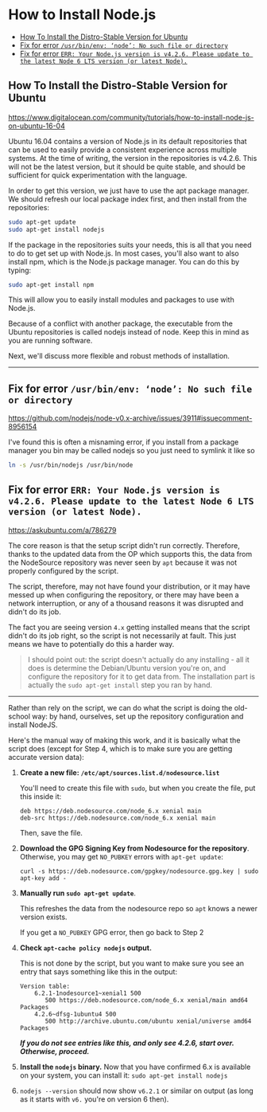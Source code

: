 How to Install Node.js
======================

- [How To Install the Distro-Stable Version for Ubuntu](#how-to-install-the-distro-stable-version-for-ubuntu)
- [Fix for error `/usr/bin/env: ‘node’: No such file or directory`](#fix-for-error-usr-bin-env-node-no-such-file-or-directory-)
- [Fix for error `ERR: Your Node.js version is v4.2.6. Please update to the latest Node 6 LTS version (or latest Node).`](#fix-for-error-err-your-node-js-version-is-v4-2-6-please-update-to-the-latest-node-6-lts-version-or-latest-node-)

How To Install the Distro-Stable Version for Ubuntu
---------------------------------------------------
https://www.digitalocean.com/community/tutorials/how-to-install-node-js-on-ubuntu-16-04

Ubuntu 16.04 contains a version of Node.js in its default repositories that can be used to easily provide a consistent experience across multiple systems. At the time of writing, the version in the repositories is v4.2.6. This will not be the latest version, but it should be quite stable, and should be sufficient for quick experimentation with the language.

In order to get this version, we just have to use the apt package manager. We should refresh our local package index first, and then install from the repositories:

```sh
sudo apt-get update
sudo apt-get install nodejs
```
If the package in the repositories suits your needs, this is all that you need to do to get set up with Node.js. In most cases, you'll also want to also install npm, which is the Node.js package manager. You can do this by typing:

```sh
sudo apt-get install npm
```
This will allow you to easily install modules and packages to use with Node.js.

Because of a conflict with another package, the executable from the Ubuntu repositories is called nodejs instead of node. Keep this in mind as you are running software.

Next, we'll discuss more flexible and robust methods of installation.

---

Fix for error `/usr/bin/env: ‘node’: No such file or directory`
---------------------------------------------------------------
https://github.com/nodejs/node-v0.x-archive/issues/3911#issuecomment-8956154

I've found this is often a misnaming error, if you install from a package manager you bin may be called nodejs so you just need to symlink it like so
```sh
ln -s /usr/bin/nodejs /usr/bin/node
```

Fix for error `ERR: Your Node.js version is v4.2.6. Please update to the latest Node 6 LTS version (or latest Node).`
--------------------------------------------------------------------------------
https://askubuntu.com/a/786279

The core reason is that the setup script didn't run correctly.  Therefore, thanks to the updated data from the OP which supports this,  the data from the NodeSource repository was never seen by `apt` because it was not properly configured by the script.

The script, therefore, may not have found your distribution, or it may have messed up when configuring the repository, or there may have been a network interruption, or any of a thousand reasons it was disrupted and didn't do its job.

The fact you are seeing version `4.x` getting installed means that the script didn't do its job right, so the script is not necessarily at fault.  This just means we have to potentially do this a harder way.

> I should point out: the script doesn't actually do any installing - all it does is determine the Debian/Ubuntu version you're on, and configure the repository for it to get data from.  The installation part is actually the `sudo apt-get install` step you ran by hand.

------

Rather than rely on the script, we can do what the script is doing the old-school way: by hand, ourselves, set up the repository configuration and install NodeJS.

Here's the manual way of making this work, and it is basically what the script does (except for Step 4, which is to make sure you are getting accurate version data):

 1. **Create a new file: `/etc/apt/sources.list.d/nodesource.list`**

    You'll need to create this file with `sudo`, but when you create the file, put this inside it:

        deb https://deb.nodesource.com/node_6.x xenial main
        deb-src https://deb.nodesource.com/node_6.x xenial main

    Then, save the file.

 2. **Download the GPG Signing Key from Nodesource for the repository**.  Otherwise, you may get `NO_PUBKEY` errors with `apt-get update`:

        curl -s https://deb.nodesource.com/gpgkey/nodesource.gpg.key | sudo apt-key add -

 3. **Manually run `sudo apt-get update`**.

    This refreshes the data from the nodesource repo so `apt` knows a newer version exists.

    If you get a `NO_PUBKEY` GPG error, then go back to Step 2

 4. **Check `apt-cache policy nodejs` output.**

    This is not done by the script, but you want to make sure you see an entry that says something like this in the output:

        Version table:
            6.2.1-1nodesource1~xenial1 500
               500 https://deb.nodesource.com/node_6.x xenial/main amd64 Packages
            4.2.6~dfsg-1ubuntu4 500
               500 http://archive.ubuntu.com/ubuntu xenial/universe amd64 Packages

    ***If you do not see entries like this, and only see 4.2.6, start over.  Otherwise, proceed.***

 5. **Install the `nodejs` binary.**  Now that you have confirmed 6.x is available on your system, you can install it: `sudo apt-get install nodejs`

 6. `nodejs --version` should now show `v6.2.1` or similar on output (as long as it starts with `v6.` you're on version 6 then).
